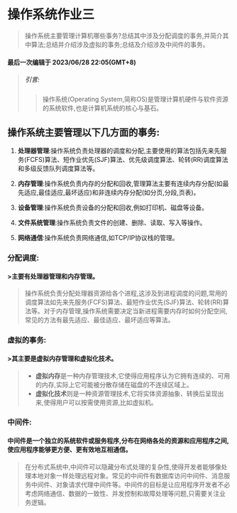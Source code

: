 # 操作系统作业三
> 操作系统主要管理计算机哪些事务?总结其中涉及分配调度的事务,并简介其中算法;总结并介绍涉及虚拟的事务;总结及介绍涉及中间件的事务。
#### 最后一次编辑于 2023/06/28 22:05(GMT+8)
> ##### **引言:**
>> 操作系统(Operating System,简称OS)是管理计算机硬件与软件资源的系统软件,也是计算机系统的核心与基石。

## 操作系统主要管理以下几方面的事务:

1. **处理器管理**:操作系统负责处理器的调度和分配,主要使用的算法包括先来先服务(FCFS)算法、短作业优先(SJF)算法、优先级调度算法、轮转(RR)调度算法和多级反馈队列调度算法等。

2. **内存管理**:操作系统负责内存的分配和回收,管理算法主要有连续内存分配(如最先适应,最佳适应,最坏适应)和非连续内存分配(如分页,分段,页表)。

3. **设备管理**:操作系统负责设备的分配和回收,例如打印机、磁盘等设备。

4. **文件系统管理**:操作系统负责文件的创建、删除、读取、写入等操作。

5. **网络通信**:操作系统负责网络通信,如TCP/IP协议栈的管理。

### 分配调度:
#### >主要有处理器管理和内存管理。

 > 操作系统负责分配处理器资源给各个进程,这涉及到进程调度的问题,常用的调度算法如先来先服务(FCFS)算法、最短作业优先(SJF)算法、轮转(RR)算法等。对于内存管理,操作系统需要决定当新进程需要内存时如何分配空间,常见的方法有最先适应、最佳适应、最坏适应等算法。

### 虚拟的事务:
#### >其主要是虚拟内存管理和虚拟化技术。

>- **虚拟内存**是一种内存管理技术,它使得应用程序认为它拥有连续的、可用的内存,实际上它可能被分散存储在磁盘的不连续区域上。
>- **虚拟化技术**则是一种资源管理技术,它将实体资源抽象、转换后呈现出来,使得用户可以按需使用资源,比如虚拟机。

### 中间件:
#### 中间件是一个独立的系统软件或服务程序,分布在网络各处的资源和应用程序之间,使应用程序能够更方便、更有效地互相通信。

>在分布式系统中,中间件可以隐藏分布式处理的复杂性,使得开发者能够像处理本地对象一样处理远程对象。常见的中间件有数据库访问中间件、消息服务中间件、对象请求代理中间件等。中间件的目标是让应用程序开发者不必考虑网络通信、数据的一致性、并发控制和故障处理等问题,只需要关注业务逻辑。
